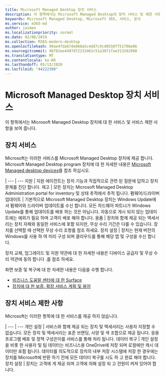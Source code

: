 ```yaml
---
title: Microsoft Managed Desktop 장치 서비스
description: 이 항목에서는 Microsoft Managed Desktop의 장치 서비스 및 제한 사항에 대해 설명 합니다.
keywords: Microsoft Managed Desktop, Microsoft 365, 서비스, 문서
ms.service: m365-md
author: jaimeo
ms.localizationpriority: normal
ms.date: 02/06/2019
ms.collection: M365-modern-desktop
ms.openlocfilehash: 99ae4fda67de060a5c4dd7c9cd0550f751706e86
ms.sourcegitcommit: 98782ee4497d72232462c51a3071fae313282980
ms.translationtype: MT
ms.contentlocale: ko-KR
ms.lasthandoff: 05/13/2020
ms.locfileid: "44222398"
---
```

# <a name="microsoft-managed-desktop-device-services"></a>Microsoft Managed Desktop 장치 서비스

이 항목에서는 Microsoft Managed Desktop 장치에 대 한 서비스 및 서비스 제한 사항을 보여 줍니다.

## <a name="device-services"></a>장치 서비스

Microsoft는 이러한 서비스를 Microsoft Managed Desktop 장치에 제공 합니다. Microsoft Managed Desktop program 장치에 대 한 자세한 내용은 [Microsoft Managed desktop devices](device-list.md)를 참조 하십시오.

 | 
 --- | ---
지원 | 지원 에이전트는 장치 기능과 직접적으로 관련 된 질문에 답하고 장치 문제를 진단 합니다.
재고 | 모든 장치는 Microsoft Managed Desktop Administration portal for inventory 및 상태 추적에서 추적 됩니다.
펌웨어/드라이버 업데이트 | 기본적으로 Microsoft Managed Desktop 장치는 Windows Update에서 펌웨어와 드라이버 업데이트를 수신 합니다. 모든 하드웨어 파트너가 Windows Update를 통해 업데이트를 배포 하는 것은 아닙니다. 자동으로 게시 되지 않는 업데이트에는 예외가 필요 하며 고객이 배포 해야 합니다.
용품 | 장치와 함께 제공 되는 액세서리는 장치 자체와 동일한 서비스에 포함 되지만, 무상 수리 기간은 다를 수 있습니다. 장치를 선택할 때 선택한 무상 수리 조항를 참조 하세요. 
장치 설정    | 장치는 현재 버전의 Windows를 사용 하 여 미리 구성 되며 클라우드를 통해 해당 앱 및 구성을 수신 합니다. 

장치 교체, 업그레이드 및 지원 약관에 대 한 자세한 내용은 디바이스 공급자 및 무상 수리 약관에 동의 합니다 .를 참조 하세요.

화면 보증 및 복구에 대 한 자세한 내용은 다음을 수행 합니다.
- [비즈니스 도움말 센터에 대 한 Surface](https://support.microsoft.com/hub/4339296/surface-for-business-help)
- [장치에 대 한 보증, 확장 서비스 계획 및 용어](https://support.microsoft.com/help/4040687/info-about-warranties-extended-service-plans-and-terms-conditions)


## <a name="device-service-limitations"></a>장치 서비스 제한 사항

Microsoft는 이러한 항목에 대 한 서비스를 제공 하지 않습니다.

 | 
 --- | ---
개인 설정 | 서비스와 함께 제공 되는 장치 및 액세서리는 사용자 지정할 수 없습니다. 모든 장치 및 액세서리는 표준 브랜딩, 사양 및 색 조합으로 제공 됩니다. 응용 프로그램 배포 및 정책 구성은이를 서비스를 통해 처리 됩니다.
데이터 복구 | 개인 설정을 비롯 한 사용자 및 팀 데이터는 비즈니스용 OneDrive에 저장 되며 로컬에만 캐시 데이터만 포함 됩니다. 데이터를 의도적으로 장치의 내부 저장 시스템에 저장 한 경우에는 장치를 Microsoft에 반환 하기 전에 모든 데이터 복구를 시도 하 고 완료 해야 합니다.
장치 설정 | 장치는 고객에 게 제공 되며 고객에 의해 설정 되 고 전원이 켜져 있어야 합니다.

